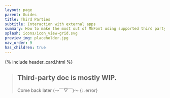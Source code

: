 ```yaml
---
layout: page
parent: Guides
title: Third Parties
subtitle: Interaction with external apps
summary: How to make the most out of MkFont using supported third party applications
splash: icons/icon_view-grid.svg
preview_img: placeholder.jpg
nav_order: 9
has_children: true
---
```


{% include header_card.html %}

>## Third-party doc is mostly WIP.
>Come back later (～￣▽￣)～ 
{: .error}